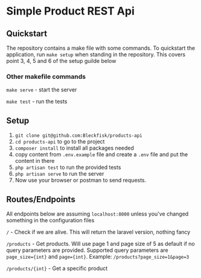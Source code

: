 # Simple Product REST Api

## Quickstart
The repository contains a make file with some commands. 
To quickstart the application, run `make setup` when standing in the repository.
This covers point 3, 4, 5 and 6 of the setup guilde below

### Other makefile commands
`make serve` - start the server

`make test` - run the tests

## Setup
1. `git clone git@github.com:Bleckfisk/products-api`
2. `cd products-api` to go to the project
3. `composer install` to install all packages needed
4. copy content from `.env.example` file and create a `.env` file and put the content in there
5. `php artisan test` to run the provided tests
6. `php artisan serve` to run the server
7. Now use your browser or postman to send requests.

## Routes/Endpoints
All endpoints below are assuming `localhost:8000` unless you've changed something in the configuration files

`/` - Check if we are alive. This will return the laravel version, nothing fancy

`/products` - Get products. Will use page 1 and page size of 5 as default if no query parameters are provided. Supported query parameters are `page_size={int}` and `page={int}`. Example: `/products?page_size=1&page=3`

`/products/{int}` - Get a specific product
